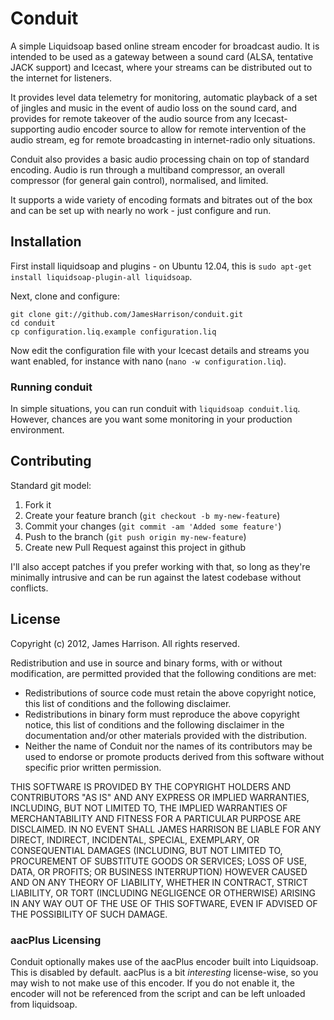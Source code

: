 # Conduit

A simple Liquidsoap based online stream encoder for broadcast audio. It is intended to be used as a gateway between a sound card (ALSA, tentative JACK support) and Icecast, where your streams can be distributed out to the internet for listeners.

It provides level data telemetry for monitoring, automatic playback of a set of jingles and music in the event of audio loss on the sound card, and provides for remote takeover of the audio source from any Icecast-supporting audio encoder source to allow for remote intervention of the audio stream, eg for remote broadcasting in internet-radio only situations.

Conduit also provides a basic audio processing chain on top of standard encoding. Audio is run through a multiband compressor, an overall compressor (for general gain control), normalised, and limited.

It supports a wide variety of encoding formats and bitrates out of the box and can be set up with nearly no work - just configure and run.

## Installation

First install liquidsoap and plugins - on Ubuntu 12.04, this is `sudo apt-get install liquidsoap-plugin-all liquidsoap`.

Next, clone and configure:

    git clone git://github.com/JamesHarrison/conduit.git
    cd conduit
    cp configuration.liq.example configuration.liq

Now edit the configuration file with your Icecast details and streams you want enabled, for instance with nano (`nano -w configuration.liq`).

### Running conduit

In simple situations, you can run conduit with `liquidsoap conduit.liq`. However, chances are you want some monitoring in your production environment.

## Contributing

Standard git model:

1. Fork it
2. Create your feature branch (`git checkout -b my-new-feature`)
3. Commit your changes (`git commit -am 'Added some feature'`)
4. Push to the branch (`git push origin my-new-feature`)
5. Create new Pull Request against this project in github

I'll also accept patches if you prefer working with that, so long as they're minimally intrusive and can be run against the latest codebase without conflicts.

## License

Copyright (c) 2012, James Harrison. All rights reserved.

Redistribution and use in source and binary forms, with or without modification, are permitted provided that the following conditions are met:

* Redistributions of source code must retain the above copyright notice, this list of conditions and the following disclaimer.
* Redistributions in binary form must reproduce the above copyright notice, this list of conditions and the following disclaimer in the documentation and/or other materials provided with the distribution.
* Neither the name of Conduit nor the names of its contributors may be used to endorse or promote products derived from this software without specific prior written permission.

THIS SOFTWARE IS PROVIDED BY THE COPYRIGHT HOLDERS AND CONTRIBUTORS "AS IS" AND ANY EXPRESS OR IMPLIED WARRANTIES, INCLUDING, BUT NOT LIMITED TO, THE IMPLIED WARRANTIES OF MERCHANTABILITY AND FITNESS FOR A PARTICULAR PURPOSE ARE DISCLAIMED. IN NO EVENT SHALL JAMES HARRISON BE LIABLE FOR ANY DIRECT, INDIRECT, INCIDENTAL, SPECIAL, EXEMPLARY, OR CONSEQUENTIAL DAMAGES (INCLUDING, BUT NOT LIMITED TO, PROCUREMENT OF SUBSTITUTE GOODS OR SERVICES; LOSS OF USE, DATA, OR PROFITS; OR BUSINESS INTERRUPTION) HOWEVER CAUSED AND ON ANY THEORY OF LIABILITY, WHETHER IN CONTRACT, STRICT LIABILITY, OR TORT (INCLUDING NEGLIGENCE OR OTHERWISE) ARISING IN ANY WAY OUT OF THE USE OF THIS SOFTWARE, EVEN IF ADVISED OF THE POSSIBILITY OF SUCH DAMAGE.

### aacPlus Licensing

Conduit optionally makes use of the aacPlus encoder built into Liquidsoap. This is disabled by default. aacPlus is a bit *interesting* license-wise, so you may wish to not make use of this encoder. If you do not enable it, the encoder will not be referenced from the script and can be left unloaded from liquidsoap.
